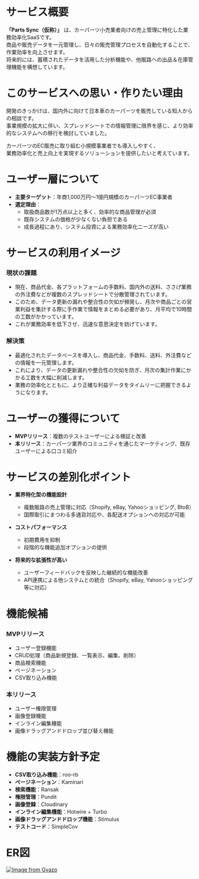 # サービス概要
**「Parts Sync（仮称）」** は、カーパーツ小売業者向けの売上管理に特化した業務効率化SaaSです。  
商品や販売データを一元管理し、日々の販売管理プロセスを自動化することで、作業効率を向上させます。  
将来的には、蓄積されたデータを活用した分析機能や、他販路への出品＆在庫管理機能を構想しています。



# このサービスへの思い・作りたい理由
開発のきっかけは、国内外に向けて日本車のカーパーツを販売している知人からの相談です。  
事業規模の拡大に伴い、スプレッドシートでの情報管理に限界を感じ、より効率的なシステムへの移行を検討していました。

カーパーツのEC販売に取り組む小規模事業者でも導入しやすく、  
業務効率化と売上向上を実現するソリューションを提供したいと考えています。



# ユーザー層について
- **主要ターゲット**：年商1,000万円〜1億円規模のカーパーツEC事業者  
- **選定理由**：
  - 取扱商品数が1万点以上と多く、効率的な商品管理が必須
  - 既存システムの価格が少なくない負担である
  - 成長過程にあり、システム投資による業務効率化ニーズが高い



# サービスの利用イメージ

### 現状の課題
- 現在、商品代金、各プラットフォームの手数料、国内外の送料、ささげ業務の外注費などが複数のスプレッドシートで分散管理されています。
- このため、データ更新の漏れや整合性の欠如が頻発し、月次や商品ごとの営業利益を集計する際に手作業で情報をまとめる必要があり、月平均で10時間の工数がかかっています。
- これが業務効率を低下させ、迅速な意思決定を妨げています。

### 解決策
- 最適化されたデータベースを導入し、商品代金、手数料、送料、外注費などの情報を一元管理します。
- これにより、データの更新漏れや整合性の欠如を防ぎ、月次の集計作業にかかる工数を大幅に削減します。
- 業務の効率化とともに、より正確な利益データをタイムリーに把握できるようになります。



# ユーザーの獲得について
- **MVPリリース**：複数のテストユーザーによる検証と改善
- **本リリース**：カーパーツ業界のコミュニティを通じたマーケティング、既存ユーザーによる口コミ紹介



# サービスの差別化ポイント
- **業界特化型の機能設計**
  - 複数販路の売上管理に対応（Shopify, eBay, Yahooショッピング, BtoB）
  - 国際取引にまつわる多通貨対応や、各配送オプションへの対応が可能

- **コストパフォーマンス**
  - 初期費用を抑制
  - 段階的な機能追加オプションの提供

- **将来的な拡張性が高い**
  - ユーザーフィードバックを反映した継続的な機能改善
  - API連携による他システムとの統合（Shopify, eBay, Yahooショッピング等に対応）


# 機能候補

### MVPリリース
- ユーザー登録機能
- CRUD処理（商品新規登録、一覧表示、編集、削除）
- 商品検索機能
- ページネーション
- CSV取り込み機能

### 本リリース
- ユーザー権限管理
- 画像登録機能
- インライン編集機能
- 画像ドラッグアンドドロップ並び替え機能



# 機能の実装方針予定
- **CSV取り込み機能**：roo-rb
- **ページネーション**：Kaminari
- **検索機能**：Ransak
- **権限管理**：Pundit
- **画像登録**：Cloudinary
- **インライン編集機能**：Hotwire + Turbo
- **画像ドラッグアンドドロップ機能**：Stimulus
- **テストコード**：SimpleCov


# ER図
[![Image from Gyazo](https://i.gyazo.com/d5e56a146d3d7068fb13366d041134b5.png)](https://gyazo.com/d5e56a146d3d7068fb13366d041134b5)

